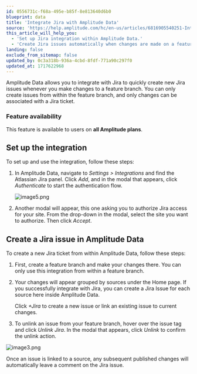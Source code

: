 ```yaml
---
id: 0556731c-f68a-495e-b85f-8e813640d6b0
blueprint: data
title: 'Integrate Jira with Amplitude Data'
source: 'https://help.amplitude.com/hc/en-us/articles/6816905540251-Integrate-Jira-with-Amplitude-Data'
this_article_will_help_you:
  - 'Set up Jira integration within Amplitude Data.'
  - 'Create Jira issues automatically when changes are made on a feature branch.'
landing: false
exclude_from_sitemap: false
updated_by: 0c3a318b-936a-4cbd-8fdf-771a90c297f0
updated_at: 1717622968
---
```

Amplitude Data allows you to integrate with Jira to quickly create new Jira issues whenever you make changes to a feature branch. You can only create issues from within the feature branch, and only changes can be associated with a Jira ticket.

### Feature availability

This feature is available to users on **all Amplitude plans**.

## Set up the integration

To set up and use the integration, follow these steps:

1. In Amplitude Data, navigate to *Settings > Integrations* and find the Atlassian Jira panel. Click *Add*, and in the modal that appears, click *Authenticate* to start the authentication flow.
   
    ![image5.png](/docs/output/img/data/image5-png.png)

2. Another modal will appear, this one asking you to authorize Jira access for your site. From the drop-down in the modal, select the site you want to authorize. Then click *Accept*.

## Create a Jira issue in Amplitude Data

To create a new Jira ticket from within Amplitude Data, follow these steps:

1. First, create a feature branch and make your changes there. You can only use this integration from within a feature branch.
2. Your changes will appear grouped by sources under the Home page. If you successfully integrate with Jira, you can create a Jira Issue for each source here inside Amplitude Data.  
  
    Click *+Jira* to create a new issue or link an existing issue to current changes.

3. To unlink an issue from your feature branch, hover over the issue tag and click *Unlink Jira*. In the modal that appears, click *Unlink* to confirm the unlink action.

![image3.png](/docs/output/img/data/image3-png.png)

Once an issue is linked to a source, any subsequent published changes will automatically leave a comment on the Jira issue.